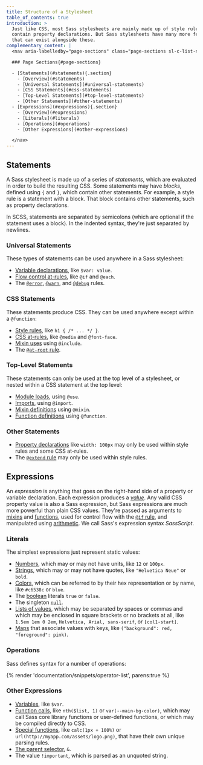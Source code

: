 ```yaml
---
title: Structure of a Stylesheet
table_of_contents: true
introduction: >
  Just like CSS, most Sass stylesheets are mainly made up of style rules that
  contain property declarations. But Sass stylesheets have many more features
  that can exist alongside these.
complementary_content: |
  <nav aria-labelledby="page-sections" class="page-sections sl-c-list-navigation-wrapper sl-c-list-navigation-wrapper--collapsible">

  ### Page Sections{#page-sections}

  - [Statements](#statements){.section}
    - [Overview](#statements)
    - [Universal Statements](#universal-statements)
    - [CSS Statements](#css-statements)
    - [Top-Level Statements](#top-level-statements)
    - [Other Statements](#other-statements)
  - [Expressions](#expressions){.section}
    - [Overview](#expressions)
    - [Literals](#literals)
    - [Operations](#operations)
    - [Other Expressions](#other-expressions)

  </nav>
---
```


## Statements

A Sass stylesheet is made up of a series of *statements*, which are evaluated in
order to build the resulting CSS. Some statements may have *blocks*, defined
using `{` and `}`, which contain other statements. For example, a style rule is
a statement with a block. That block contains other statements, such as property
declarations.

In SCSS, statements are separated by semicolons (which are optional if the
statement uses a block). In the indented syntax, they're just separated by
newlines.

### Universal Statements

These types of statements can be used anywhere in a Sass stylesheet:

* [Variable declarations](../variables), like `$var: value`.
* [Flow control at-rules](../at-rules/control), like `@if` and `@each`.
* The [`@error`](../at-rules/error), [`@warn`](../at-rules/warn), and
  [`@debug`](../at-rules/debug) rules.

### CSS Statements

These statements produce CSS. They can be used anywhere except within a
`@function`:

* [Style rules](../style-rules), like `h1 { /* ... */ }`.
* [CSS at-rules](../at-rules/css), like `@media` and `@font-face`.
* [Mixin uses](../at-rules/mixin) using `@include`.
* The [`@at-root` rule](../at-rules/at-root).

### Top-Level Statements

These statements can only be used at the top level of a stylesheet, or nested
within a CSS statement at the top level:

* [Module loads](../at-rules/use), using `@use`.
* [Imports](../at-rules/import), using `@import`.
* [Mixin definitions](../at-rules/mixin) using `@mixin`.
* [Function definitions](../at-rules/function) using `@function`.

### Other Statements

* [Property declarations](../style-rules/declarations) like `width: 100px` may
  only be used within style rules and some CSS at-rules.
* The [`@extend` rule](../at-rules/extend) may only be used within style rules.

## Expressions

An *expression* is anything that goes on the right-hand side of a property or
variable declaration. Each expression produces a *[value][]*. Any valid CSS property
value is also a Sass expression, but Sass expressions are much more powerful
than plain CSS values. They're passed as arguments to [mixins][] and
[functions][], used for control flow with the [`@if` rule][], and manipulated using
[arithmetic][]. We call Sass's expression syntax *SassScript*.

[value]: ../values
[mixins]: ../at-rules/mixin
[functions]: ../at-rules/function
[`@if` rule]: ../at-rules/control/if
[arithmetic]: ../operators/numeric

### Literals

The simplest expressions just represent static values:

* [Numbers](../values/numbers), which may or may not have units, like `12` or
  `100px`.
* [Strings](../values/strings), which may or may not have quotes, like
  `"Helvetica Neue"` or `bold`.
* [Colors](../values/colors), which can be referred to by their hex
  representation or by name, like `#c6538c` or `blue`.
* The [boolean](../values/booleans) literals `true` or `false`.
* The singleton [`null`](../values/null).
* [Lists of values](../values/lists), which may be separated by spaces or commas
  and which may be enclosed in square brackets or no brackets at all, like
  `1.5em 1em 0 2em`, `Helvetica, Arial, sans-serif`, or `[col1-start]`.
* [Maps](../values/maps) that associate values with keys, like
  `("background": red, "foreground": pink)`.

### Operations

Sass defines syntax for a number of operations:

{% render 'documentation/snippets/operator-list', parens:true %}

### Other Expressions

* [Variables](../variables), like `$var`.
* [Function calls](../at-rules/function), like `nth($list, 1)` or
  `var(--main-bg-color)`, which may call Sass core library functions or
  user-defined functions, or which may be compiled directly to CSS.
* [Special functions](special-functions), like `calc(1px + 100%)` or
  `url(http://myapp.com/assets/logo.png)`, that have their own unique parsing
  rules.
* [The parent selector](../style-rules/parent-selector), `&`.
* The value `!important`, which is parsed as an unquoted string.
